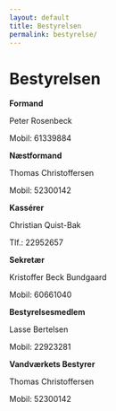 ```yaml
---
layout: default
title: Bestyrelsen
permalink: bestyrelse/
---
```


# Bestyrelsen

**Formand**

Peter Rosenbeck

Mobil: 61339884

**Næstformand**

Thomas Christoffersen

Mobil: 52300142

**Kassérer**

Christian Quist-Bak

Tlf.: 22952657

**Sekretær**

Kristoffer Beck Bundgaard

Mobil: 60661040

**Bestyrelsesmedlem**

Lasse Bertelsen

Mobil: 22923281

**Vandværkets Bestyrer**

Thomas Christoffersen

Mobil: 52300142

